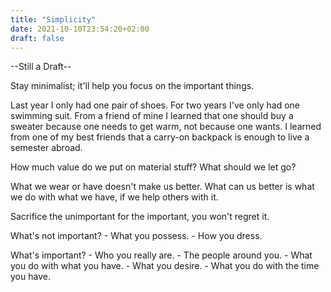 ```yaml
---
title: "Simplicity"
date: 2021-10-10T23:54:20+02:00
draft: false
---
```

--Still a Draft--

Stay minimalist; it'll help you focus on the important things.

Last year I only had one pair of shoes.
For two years I've only had one swimming suit.
From a friend of mine I learned that one should buy a sweater because one needs to get warm, not because one wants.
I learned from one of my best friends that a carry-on backpack is enough to live a semester abroad.

How much value do we put on material stuff?
What should we let go?

What we wear or have doesn't make us better. What can us better is what we do with what we have, if we help others with it.

Sacrifice the unimportant for the important, you won't regret it.

What's not important?
    - What you possess.
    - How you dress.

What's important?
    - Who you really are.
    - The people around you.
    - What you do with what you have.
    - What you desire.
    - What you do with the time you have.

